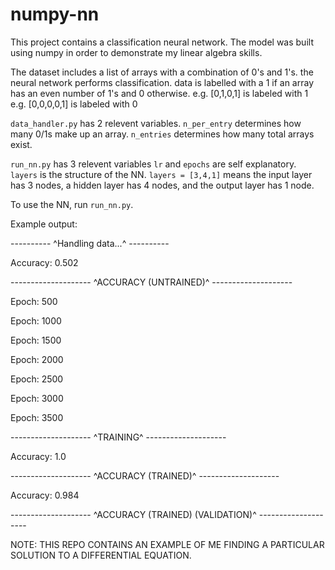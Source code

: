 # numpy-nn

This project contains a classification neural network. The model was built using numpy in order to demonstrate my linear algebra skills.

The dataset includes a list of arrays with a combination of 0's and 1's. the neural network performs classification. data is labelled with a 1 if an array has an even number of 1's and 0 otherwise. 
e.g. [0,1,0,1] is labeled with 1
e.g. [0,0,0,0,1] is labeled with 0 


`data_handler.py` has 2 relevent variables.
`n_per_entry` determines how many 0/1s make up an array.
`n_entries` determines how many total arrays exist.

`run_nn.py` has 3 relevent variables
`lr` and `epochs` are self explanatory. 
`layers` is the structure of the NN. `layers = [3,4,1]` means the input layer has 3 nodes, a hidden layer has 4 nodes, and the output layer has 1 node.

To use the NN, run `run_nn.py`.

Example output:

---------- ^Handling data...^ ----------

Accuracy: 0.502

-------------------- ^ACCURACY (UNTRAINED)^ --------------------

Epoch: 500

Epoch: 1000

Epoch: 1500

Epoch: 2000

Epoch: 2500

Epoch: 3000

Epoch: 3500

-------------------- ^TRAINING^ --------------------

Accuracy: 1.0

-------------------- ^ACCURACY (TRAINED)^ --------------------

Accuracy: 0.984

-------------------- ^ACCURACY (TRAINED) (VALIDATION)^ --------------------

NOTE: THIS REPO CONTAINS AN EXAMPLE OF ME FINDING A PARTICULAR SOLUTION TO A DIFFERENTIAL EQUATION.
